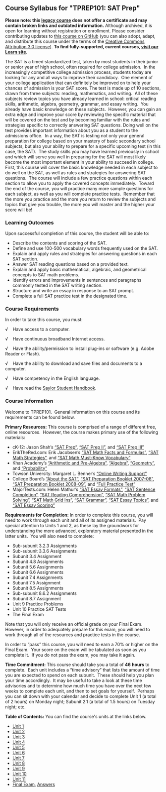 Course Syllabus for "TPREP101: SAT Prep"
----------------------------------------

**Please note: this [legacy course](https://sayloracademy.zendesk.com/hc/en-us/articles/206089967) does not offer a certificate and may contain 
broken links and outdated information.** Although archived, it is open 
for learning without registration or enrollment. Please consider contributing 
updates to [this course on GitHub](https://github.com/saylordotorg/course_tprep101) 
(you can also adopt, adapt, and distribute this course under the terms of 
the [Creative Commons Attribution 3.0 license](http://creativecommons.org/licenses/by/3.0/)). **To find fully-supported, current courses, [visit our 
Learn site](https://learn.saylor.org).**

The SAT is a timed standardized test, taken by most students in their
junior or senior year of high school, often required for college
admission.  In the increasingly competitive college admission process,
students today are looking for any and all ways to improve their
candidacy.  One element of your college application that can definitely
be improved on to help your chances of admission is your SAT score. The
test is made up of 10 sections, drawn from three subjects: reading,
mathematics, and writing.  All of these subjects review topics you have
already learned in school: critical reading skills, arithmetic, algebra,
geometry, grammar, and essay writing.  You already have basic knowledge
on these subjects.  However, you can gain an extra edge and improve your
score by reviewing the specific material that will be covered on the
test and by becoming familiar with the rules and strategies specific to
correctly answering SAT questions. Doing well on the test provides
important information about you as a student to the admissions office. 
In a way, the SAT is testing not only your general preparation for
college based on your mastery of basic secondary school subjects, but
also your ability to prepare for a specific upcoming test (in this case,
the SAT).  The study skills you may have learned previously in school
and which will serve you well in preparing for the SAT will most likely
become the most important element in your ability to succeed in college.
First, this course will cover the basic knowledge needed in each subject
to do well on the SAT, as well as rules and strategies for answering SAT
questions.  The course will include a few practice questions within each
section to allow you to apply the covered concepts immediately.  Toward
the end of the course, you will practice many more sample questions for
each subject, as well as you will complete practice tests.  Remember
that the more you practice and the more you return to review the
subjects and topics that give you trouble, the more you will master and
the higher your score will be!

### Learning Outcomes

Upon successful completion of this course, the student will be able to:

-   Describe the contents and scoring of the SAT.
-   Define and use 100-500 vocabulary words frequently used on the SAT.
-   Explain and apply rules and strategies for answering questions in
    each SAT section.
-   Answer SAT reading questions based on a provided text.
-   Explain and apply basic mathematical, algebraic, and geometrical
    concepts to SAT math problems.
-   Identify errors and improvements in sentences and paragraphs
    commonly tested in the SAT writing section.
-   Structure and write an essay in response to an SAT prompt.
-   Complete a full SAT practice test in the designated time.

### Course Requirements

In order to take this course, you must:  
  
 √    Have access to a computer.  
  
 √    Have continuous broadband Internet access.  
  
 √    Have the ability/permission to install plug-ins or software (e.g.
Adobe Reader or Flash).  
  
 √    Have the ability to download and save files and documents to a
computer.  
  
 √    Have competency in the English language.  
  
 √    Have read the [Saylor Student
Handbook](https://resources.saylor.org/archived/wp-content/uploads/2012/05/Saylor-StudentHandbook.pdf).

### Course Information

Welcome to TPREP101.  General information on this course and its
requirements can be found below.  
  
 **Primary Resources:** This course is comprised of a range of different
free, online resources.  However, the course makes primary use of the
following materials:  

-   cK-12: Jason Shah’s [“SAT
    Prep”](http://www.ck12.org/flexbook/book/1367), [“SAT Prep
    II”](http://www.ck12.org/flexbook/book/1562), and [“SAT Prep
    III”](http://www.ck12.org/flexbook/book/1566)
-   ErikTheRed.com: Erik Jacobsen’s [“SAT Math Facts and
    Formulas”](http://www.erikthered.com/tutor/), [“SAT Math
    Strategies”](http://www.erikthered.com/tutor/), and [“SAT Math
    Must-Know Vocabulary”](http://www.erikthered.com/tutor/)
-   Khan Academy’s [“Arithmetic and
    Pre-Algebra”](http://www.khanacademy.org/math/arithmetic),
    [“Algebra”](http://www.khanacademy.org/math/algebra),
    [“Geometry”](http://www.khanacademy.org/math/geometry/), and
    [“Probability”](http://www.khanacademy.org/math/probability)
-   Towson University: Margaret L. Benner’s [“Online Writing
    Support”](http://wwwnew.towson.edu/ows/index.htm)
-   College Board’s [“About the
    SAT”](http://professionals.collegeboard.com/testing/sat-reasoning/about),
    [“SAT Preparation Booklet
    2007-08”](http://www.churchillptsa.org/dload.html), [“SAT
    Preparation Booklet
    2008-09”](http://www.churchillptsa.org/dload.html), and [“Full
    Practice
    Test”](http://sat.collegeboard.org/practice/sat-practice-test)
-   MajorTests.com: Helen Mathur’s [“SAT Essay
    Formats”](http://www.majortests.com/sat/essay-formats.php), [“SAT
    Sentence
    Completion”](http://www.majortests.com/sat/sentence-completion.php),
    [“SAT Reading
    Comprehension”](http://www.majortests.com/sat/reading-comprehension.php), [“SAT
    Math Problem
    Solving”](http://www.majortests.com/sat/problem-solving.php), [“SAT
    Math Grid Ins”](http://www.majortests.com/sat/grid-ins.php), [“SAT
    Grammar”](http://www.majortests.com/sat/grammar.php), [“SAT Essay
    Topics”](http://www.majortests.com/sat/essay-topics.php), and [“SAT
    Essay Scoring”](http://www.majortests.com/sat/essay-scoring.php)

**Requirements for Completion:** In order to complete this course, you
will need to work through each unit and all of its assigned materials. 
Pay special attention to Units 1 and 2, as these lay the groundwork for
understanding the more advanced, exploratory material presented in the
latter units.  You will also need to complete:  

-   Sub-subunit 3.2.3 Assignments
-   Sub-subunit 3.3.6 Assignments
-   Subunit 3.4 Assignment
-   Subunit 4.8 Assignments
-   Subunit 5.6 Assignments
-   Subunit 6.6 Assignments
-   Subunit 7.4 Assignments
-   Subunit 7.5 Assignment
-   Subunit 8.5 Assignments
-   Sub-subunit 8.6.2 Assignments
-   Subunit 8.7 Assignment
-   Unit 9 Practice Problems
-   Unit 10 Practice SAT Tests
-   The Final Exam

Note that you will only receive an official grade on your Final Exam. 
However, in order to adequately prepare for this exam, you will need to
work through all of the resources and practice tests in the course.  
  
 In order to “pass” this course, you will need to earn a 70% or higher
on the Final Exam.  Your score on the exam will be tabulated as soon as
you complete it.  If you do not pass the exam, you may take it again.  
  
 **Time Commitment:** This course should take you a total of **46**
**hours** to complete.  Each unit includes a “time advisory” that lists
the amount of time you are expected to spend on each subunit.  These
should help you plan your time accordingly.  It may be useful to take a
look at these time advisories and to determine how much time you have
over the next few weeks to complete each unit, and then to set goals for
yourself.  Perhaps you can sit down with your calendar and decide to
complete Unit 1 (a total of 2 hours) on Monday night; Subunit 2.1 (a
total of 1.5 hours) on Tuesday night; etc.  
  
**Table of Contents:** You can find the course's units at the links below.

- [Unit 1](https://legacy.saylor.org/tprep101/Unit01/)
- [Unit 2](https://legacy.saylor.org/tprep101/Unit02/)
- [Unit 3](https://legacy.saylor.org/tprep101/Unit03/)
- [Unit 4](https://legacy.saylor.org/tprep101/Unit04/)
- [Unit 5](https://legacy.saylor.org/tprep101/Unit05/)
- [Unit 6](https://legacy.saylor.org/tprep101/Unit06/)
- [Unit 7](https://legacy.saylor.org/tprep101/Unit07/)
- [Unit 8](https://legacy.saylor.org/tprep101/Unit08/)
- [Unit 9](https://legacy.saylor.org/tprep101/Unit09/)
- [Unit 10](https://legacy.saylor.org/tprep101/Unit10/)
- [Unit 11](https://legacy.saylor.org/tprep101/Unit11/)
- [Final Exam](http://saylordotorg.github.io/LegacyExams/ELECTIVES/TPREP101/TPREP101-FinalExam.html), [Answers](http://saylordotorg.github.io/LegacyExams/ELECTIVES/TPREP101/TPREP101-FinalExam-Answers.html)
